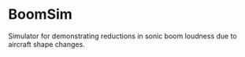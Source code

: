 # BoomSim
Simulator for demonstrating reductions in sonic boom loudness due to aircraft shape changes.

